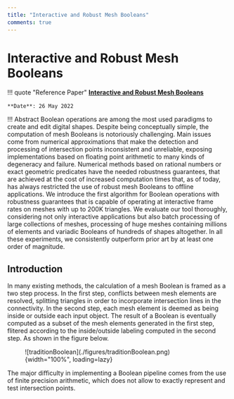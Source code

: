 ```yaml
---
title: "Interactive and Robust Mesh Booleans"
comments: true
---
```

# Interactive and Robust Mesh Booleans

!!! quote "Reference Paper"
    **[Interactive and Robust Mesh Booleans](https://arxiv.org/abs/2205.14151)**

    **Date**: 26 May 2022

!!! Abstract
    Boolean operations are among the most used paradigms to create and edit digital shapes. Despite being conceptually simple, the computation of mesh Booleans is notoriously challenging. Main issues come from numerical approximations that make the detection and processing of intersection points inconsistent and unreliable, exposing implementations based on floating point arithmetic to many kinds of degeneracy and failure. Numerical methods based on rational numbers or exact geometric predicates have the needed robustness guarantees, that are achieved at the cost of increased computation times that, as of today, has always restricted the use of robust mesh Booleans to offline applications. We introduce the first algorithm for Boolean operations with robustness guarantees that is capable of operating at interactive frame rates on meshes with up to 200K triangles. We evaluate our tool thoroughly, considering not only interactive applications but also batch processing of large collections of meshes, processing of huge meshes containing millions of elements and variadic Booleans of hundreds of shapes altogether. In all these experiments, we consistently outperform prior art by at least one order of magnitude.

## Introduction

In many existing methods, the calculation of a mesh Boolean is framed as a two step process. In the first step, conflicts between mesh elements are resolved, splitting triangles in order to incorporate intersection lines in the connectivity. In the second step, each mesh element is deemed as being inside or outside each input object. The result of a Boolean is eventually computed as a subset of the mesh elements generated in the first step, flitered according to the inside/outside labeling computed in the second step. As shown in the figure below.

<figure markdown="span">
    ![traditionBoolean](./figures/traditionBoolean.png){width="100%", loading=lazy}
</figure>

The major difficulty in implementing a Boolean pipeline comes from the use of finite precision arithmetic, which does not allow to exactly represent and test intersection points.

